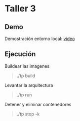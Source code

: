 # Taller 3


## Demo

Demostración entorno local: [video](https://www.youtube.com/watch?v=r52Ss9vp_Lk)





## Ejecución

Buildear las imagenes

> ./tp build

Levantar la arquitectura

> ./tp run

Detener y eliminar contenedores

> ./tp stop -k

